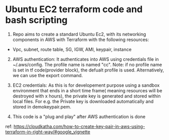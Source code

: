# Ubuntu EC2 terraform code and bash scripting
1. Repo aims to create a standard Ubuntu Ec2, with its networking components in AWS with Terraform with the following resources:

- Vpc, subnet, route table, SG, IGW, AMI, keypair, instance

2. AWS authentication:
It authenticates into AWS using credentials file in ~/.aws/config. The profile name is named "cc". Note: if no profile name is set in tf code(provider block), the defualt profile is used. Alternatively, we can use the export command.

3. EC2 credentials:
As this is for developement purpose using a sandbox environment that ends in a short time frame( meaning resources will be destroyed with x hours), the private key is generated and stored within local files. For e.g. the Private key is downloaded automatically and stored in demokeypair.pem.

4. This code is a "plug and play" after AWS authentication is done


ref:
https://cloudkatha.com/how-to-create-key-pair-in-aws-using-terraform-in-right-way/#google_vignette
